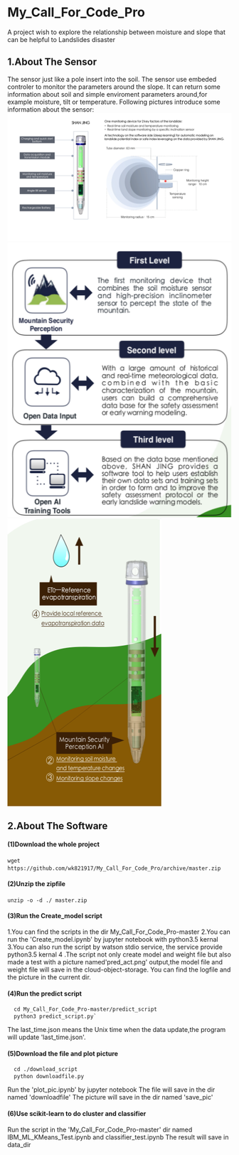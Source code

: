 # My_Call_For_Code_Pro
A project wish to explore the relationship between moisture and slope that can be helpful to Landslides disaster

## 1.About The Sensor
The sensor just like a pole insert into the soil.
The sensor use embeded controler to monitor the parameters around the slope.
It can return some information about soil and simple enviroment parameters around,for example moisture, tilt or temperature.
Following pictures introduce some information about the sensor:
![avatar](Md_pic/E_shanjing1.png)
![avatar](Md_pic/E_shanjing4.png) ![avatar](Md_pic/E_shanjing3.png)

## 2.About The Software 
#### (1)Download the whole project
   `wget https://github.com/wk821917/My_Call_For_Code_Pro/archive/master.zip`

#### (2)Unzip the zipfile
   `unzip -o -d ./ master.zip`

#### (3)Run the Create_model script
  1.You can find the scripts in the dir My_Call_For_Code_Pro-master
  2.You can run the 'Create_model.ipynb' by jupyter notebook with python3.5 kernal 
  3.You can also run the script by watson stdio service, the service provide python3.5 kernal 
  4 .The script not only create model and weight file but also made a test with a picture 
     named'pred_act.png' output,the model file and weight file will save in the cloud-object-storage.
     You can find the logfile and the picture in the current dir.
     
#### (4)Run the predict script
      cd My_Call_For_Code_Pro-master/predict_script
      python3 predict_script.py`
   The last_time.json means the Unix time when the data update,the program will update 'last_time.json'.
     
#### (5)Download the file and plot picture
      cd ./download_script
      python downloadfile.py
  Run the 'plot_pic.ipynb' by jupyter notebook
  The file will save in the dir named 'downloadfile'
  The picture will save in the dir named 'save_pic'
    
#### (6)Use scikit-learn to do cluster and classifier
   Run the script in the 'My_Call_For_Code_Pro-master' dir named IBM_ML_KMeans_Test.ipynb and classifier_test.ipynb
   The result will save in data_dir
